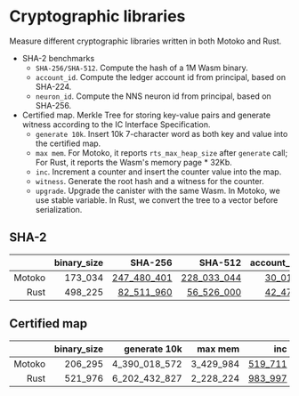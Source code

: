 # Cryptographic libraries

Measure different cryptographic libraries written in both Motoko and Rust.

* SHA-2 benchmarks
  + `SHA-256/SHA-512`. Compute the hash of a 1M Wasm binary.
  + `account_id`. Compute the ledger account id from principal, based on SHA-224.
  + `neuron_id`. Compute the NNS neuron id from principal, based on SHA-256.
* Certified map. Merkle Tree for storing key-value pairs and generate witness according to the IC Interface Specification.
  + `generate 10k`. Insert 10k 7-character word as both key and value into the certified map.
  + `max mem`. For Motoko, it reports `rts_max_heap_size` after `generate` call; For Rust, it reports the Wasm's memory page * 32Kb.
  + `inc`. Increment a counter and insert the counter value into the map.
  + `witness`. Generate the root hash and a witness for the counter.
  + `upgrade`. Upgrade the canister with the same Wasm. In Motoko, we use stable variable. In Rust, we convert the tree to a vector before serialization.

## SHA-2

| |binary_size|SHA-256|SHA-512|account_id|neuron_id|
|--:|--:|--:|--:|--:|--:|
|Motoko|173_034|[247_480_401](Motoko_sha256.svg)|[228_033_044](Motoko_sha512.svg)|[30_017](Motoko_to_account.svg)|[20_760](Motoko_to_neuron.svg)|
|Rust|498_225|[82_511_960](Rust_sha256.svg)|[56_526_000](Rust_sha512.svg)|[42_479](Rust_to_account.svg)|[44_437](Rust_to_neuron.svg)|

## Certified map

| |binary_size|generate 10k|max mem|inc|witness|upgrade|
|--:|--:|--:|--:|--:|--:|--:|
|Motoko|206_295|4_390_018_572|3_429_984|[519_711](Motoko_inc.svg)|[327_767](Motoko_witness.svg)|[225_144_790](Motoko_upgrade.svg)|
|Rust|521_976|6_202_432_827|2_228_224|[983_997](Rust_inc.svg)|[288_528](Rust_witness.svg)|[5_811_201_292](Rust_upgrade.svg)|
